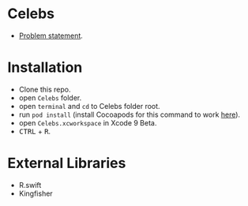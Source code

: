 
# Celebs
- [Problem statement](https://github.com/surya-soft/Interview/blob/master/iOS.md#code-exercise/).

# Installation
- Clone this repo.
- open `Celebs` folder.
- open `terminal` and `cd` to Celebs folder root.
- run `pod install` (install Cocoapods for this command to work [here](https://cocoapods.org/)).
- open `Celebs.xcworkspace` in Xcode 9 Beta.
- <kbd>CTRL</kbd> + <kbd>R</kbd>.

# External Libraries
- R.swift
- Kingfisher